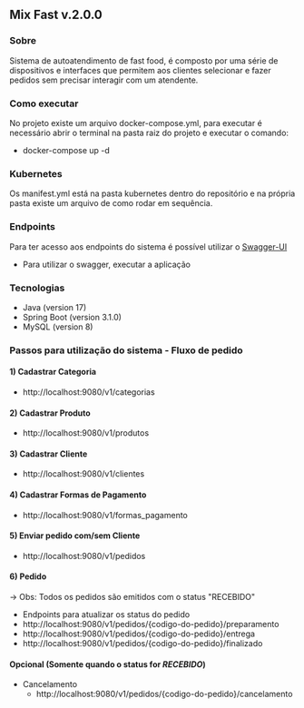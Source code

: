 ## Mix Fast v.2.0.0

### Sobre

Sistema de autoatendimento de fast food, é composto por uma série de dispositivos e interfaces que permitem aos clientes
selecionar e fazer pedidos sem precisar interagir com um atendente.

### Como executar

No projeto existe um arquivo docker-compose.yml, para executar é necessário abrir o terminal na
pasta raiz do projeto e executar o comando:
- docker-compose up -d

### Kubernetes
Os manifest.yml está na pasta kubernetes dentro do repositório e na própria pasta existe um arquivo de 
como rodar em sequência.

### Endpoints

Para ter acesso aos endpoints do sistema é possível utilizar o
[Swagger-UI](http://localhost:9080/swagger-ui/index.html) 
- Para utilizar o swagger, executar a aplicação

### Tecnologias

- Java (version 17)
- Spring Boot (version 3.1.0)
- MySQL (version 8)

### Passos para utilização do sistema - Fluxo de pedido

#### 1) Cadastrar Categoria
- http://localhost:9080/v1/categorias

#### 2) Cadastrar Produto
- http://localhost:9080/v1/produtos

#### 3) Cadastrar Cliente
- http://localhost:9080/v1/clientes

#### 4) Cadastrar Formas de Pagamento
- http://localhost:9080/v1/formas_pagamento

#### 5) Enviar pedido com/sem Cliente
- http://localhost:9080/v1/pedidos

#### 6) Pedido
-> Obs: Todos os pedidos são emitidos com o status "RECEBIDO"

- Endpoints para atualizar os status do pedido
- http://localhost:9080/v1/pedidos/{codigo-do-pedido}/preparamento
- http://localhost:9080/v1/pedidos/{codigo-do-pedido}/entrega
- http://localhost:9080/v1/pedidos/{codigo-do-pedido}/finalizado

#### Opcional (Somente quando o status for *RECEBIDO*)
* Cancelamento
  - http://localhost:9080/v1/pedidos/{codigo-do-pedido}/cancelamento



